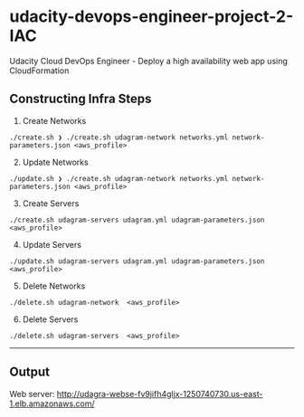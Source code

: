 # udacity-devops-engineer-project-2-IAC
Udacity Cloud DevOps Engineer - Deploy a high availability web app using CloudFormation

## Constructing Infra Steps
1. Create Networks
```
./create.sh ❯ ./create.sh udagram-network networks.yml network-parameters.json <aws_profile>
```

2. Update Networks
```
./update.sh ❯ ./create.sh udagram-network networks.yml network-parameters.json <aws_profile>
```

3. Create Servers
```
./create.sh udagram-servers udagram.yml udagram-parameters.json <aws_profile>
```

4. Update Servers
```
./update.sh udagram-servers udagram.yml udagram-parameters.json  <aws_profile>    
```

5. Delete Networks
```
./delete.sh udagram-network  <aws_profile>    
```

6. Delete Servers
```
./delete.sh udagram-servers  <aws_profile>    
```

---
## Output
Web server: http://udagra-webse-fv9jifh4gljx-1250740730.us-east-1.elb.amazonaws.com/